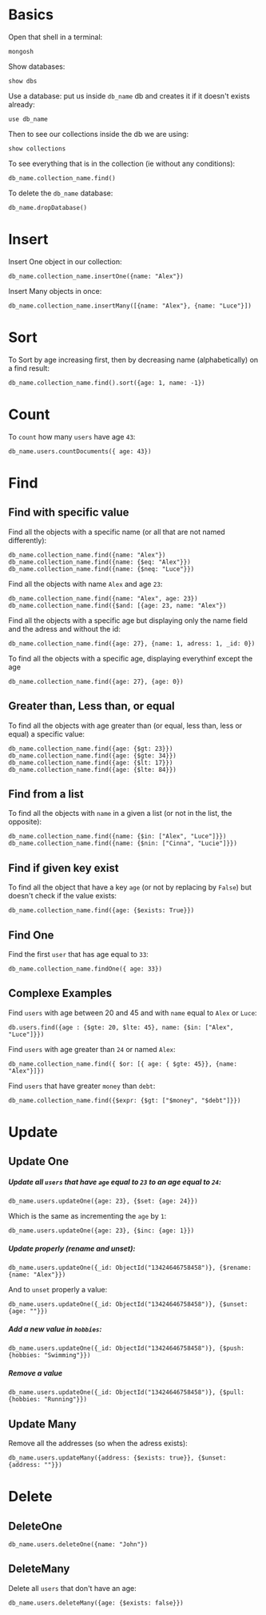 
# Basics 

Open that shell in a terminal:  
```mongosh 
mongosh
```

Show databases:
```mongosh 
show dbs
```

Use a database: put us inside `db_name` db and creates it if it doesn't exists already:
```mongosh
use db_name
```

Then to see our collections inside the db we are using:
```mongosh
show collections
```

To see everything that is in the collection (ie without any conditions):
```mongosh 
db_name.collection_name.find()
```

To delete the `db_name` database:
```mongosh 
db_name.dropDatabase()
```

# Insert

Insert One object in our collection:
```mongosh 
db_name.collection_name.insertOne({name: "Alex"})
```
Insert Many objects in once:
```mongosh 
db_name.collection_name.insertMany([{name: "Alex"}, {name: "Luce"}])
```



# Sort

To Sort by age increasing first, then by decreasing name (alphabetically) on a find result:
```mongosh 
db_name.collection_name.find().sort({age: 1, name: -1})
```


# Count

To `count` how many `users` have age `43`:
```mongosh
db_name.users.countDocuments({ age: 43})
```

# Find

## Find with specific value

Find all the objects with a specific name (or all that are not named differently):
```mongosh 
db_name.collection_name.find({name: "Alex"})
db_name.collection_name.find({name: {$eq: "Alex"}})
db_name.collection_name.find({name: {$neq: "Luce"}})
```

Find all the objects with name `Alex` and age `23`:
```mongosh
db_name.collection_name.find({name: "Alex", age: 23})
db_name.collection_name.find({$and: [{age: 23, name: "Alex"})
```

Find all the objects with a specific age but displaying only the name field and the adress and without the id:
```mongosh 
db_name.collection_name.find({age: 27}, {name: 1, adress: 1, _id: 0})
```

To find all the objects with a specific age, displaying everythinf except the age
```mongosh 
db_name.collection_name.find({age: 27}, {age: 0})
```

## Greater than, Less than, or equal

To find all the objects with age greater than (or equal, less than, less or equal) a specific value:
```mongosh 
db_name.collection_name.find({age: {$gt: 23}})
db_name.collection_name.find({age: {$gte: 34}})
db_name.collection_name.find({age: {$lt: 17}})
db_name.collection_name.find({age: {$lte: 84}})
```

## Find from a list

To find all the objects with `name` in a given a list (or not in the list, the opposite):
```mongosh
db_name.collection_name.find({name: {$in: ["Alex", "Luce"]}})
db_name.collection_name.find({name: {$nin: ["Cinna", "Lucie"]}})
```

## Find if given key exist

To find all the object that have a key `age` (or not by replacing by `False`) but doesn't check if the value exists:
```mongosh
db_name.collection_name.find({age: {$exists: True}})
```

## Find One

Find the first `user` that has age equal to `33`:
```mongosh
db_name.collection_name.findOne({ age: 33})
```

## Complexe Examples

Find `users` with age between 20 and 45 and with `name` equal to `Alex` or `Luce`:
```mongosh
db.users.find({age : {$gte: 20, $lte: 45}, name: {$in: ["Alex", "Luce"]}})
```

Find `users` with age greater than `24` or named `Alex`:
```mongosh
db_name.collection_name.find({ $or: [{ age: { $gte: 45}}, {name: "Alex"}]})
```

Find `users` that have greater `money` than `debt`:
```mongosh
db_name.collection_name.find({$expr: {$gt: ["$money", "$debt"]}})
```

# Update

## Update One

##### Update all `users` that have `age` equal  to `23` to an age equal to `24`:
```mongosh
db_name.users.updateOne({age: 23}, {$set: {age: 24}})
```
Which is the same as incrementing the `age` by `1`:
```mongosh
db_name.users.updateOne({age: 23}, {$inc: {age: 1}})
```

##### Update properly (rename and unset):
```mongosh
db_name.users.updateOne({_id: ObjectId("13424646758458")}, {$rename: {name: "Alex"}})
```

And to `unset` properly a value:
```mongosh
db_name.users.updateOne({_id: ObjectId("13424646758458")}, {$unset: {age: ""}})
```

##### Add a new value in `hobbies`:
```mongosh
db_name.users.updateOne({_id: ObjectId("13424646758458")}, {$push: {hobbies: "Swimming"}})
```
##### Remove a value 
```mongosh
db_name.users.updateOne({_id: ObjectId("13424646758458")}, {$pull: {hobbies: "Running"}})
```
## Update Many

Remove all the addresses (so when the adress exists):
```mongosh
db_name.users.updateMany({address: {$exists: true}}, {$unset: {address: ""}})
```
# Delete

## DeleteOne

```mongosh
db_name.users.deleteOne({name: "John"})
```

## DeleteMany

Delete all `users` that don't have an age:
```mongosh
db_name.users.deleteMany({age: {$exists: false}})
```
